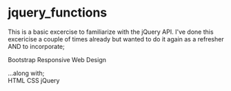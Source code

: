 # jquery_functions

This is a basic excercise to familiarize with the jQuery API. I've done this excericise a couple of times already 
but wanted to do it again as a refresher AND to incorporate;

Bootstrap
Responsive Web Design

...along with;  
HTML
CSS
jQuery
